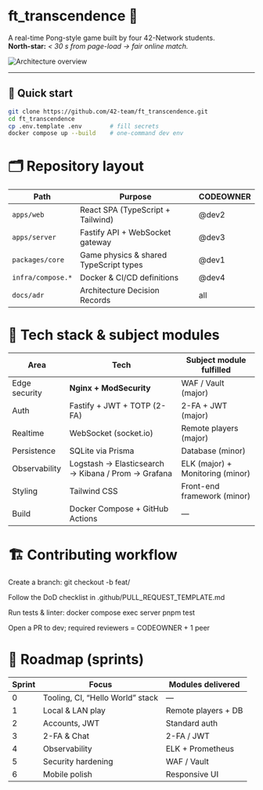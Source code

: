 # ft_transcendence 🏓

A real-time Pong-style game built by four 42-Network students.  
**North-star:** *< 30 s from page-load → fair online match.*

![Architecture overview](docs/assets/architecture.png)

---

## 🚀 Quick start

```bash
git clone https://github.com/42-team/ft_transcendence.git
cd ft_transcendence
cp .env.template .env        # fill secrets
docker compose up --build    # one-command dev env
```

# 🗂️ Repository layout
| Path              | Purpose                                | CODEOWNER |
| ----------------- | -------------------------------------- | --------- |
| `apps/web`        | React SPA (TypeScript + Tailwind)      | @dev2     |
| `apps/server`     | Fastify API + WebSocket gateway        | @dev3     |
| `packages/core`   | Game physics & shared TypeScript types | @dev1     |
| `infra/compose.*` | Docker & CI/CD definitions             | @dev4     |
| `docs/adr`        | Architecture Decision Records          | all       |

# 📡 Tech stack & subject modules

| Area          | Tech                                               | Subject module fulfilled         |
| ------------- | -------------------------------------------------- | -------------------------------- |
| Edge security | **Nginx + ModSecurity**                            | WAF / Vault (major)              |
| Auth          | Fastify + JWT + TOTP (2-FA)                        | 2-FA + JWT (major)               |
| Realtime      | WebSocket (socket.io)                              | Remote players (major)           |
| Persistence   | SQLite via Prisma                                  | Database (minor)                 |
| Observability | Logstash → Elasticsearch → Kibana / Prom → Grafana | ELK (major) + Monitoring (minor) |
| Styling       | Tailwind CSS                                       | Front-end framework (minor)      |
| Build         | Docker Compose + GitHub Actions                    | —                                |

# 🏗️ Contributing workflow
Create a branch: git checkout -b feat/<scope>

Follow the DoD checklist in .github/PULL_REQUEST_TEMPLATE.md

Run tests & linter: docker compose exec server pnpm test

Open a PR to dev; required reviewers = CODEOWNER + 1 peer

# 🧭 Roadmap (sprints)

| Sprint | Focus                            | Modules delivered   |
| ------ | -------------------------------- | ------------------- |
| 0      | Tooling, CI, “Hello World” stack | —                   |
| 1      | Local & LAN play                 | Remote players + DB |
| 2      | Accounts, JWT                    | Standard auth       |
| 3      | 2-FA & Chat                      | 2-FA / JWT          |
| 4      | Observability                    | ELK + Prometheus    |
| 5      | Security hardening               | WAF / Vault         |
| 6      | Mobile polish                    | Responsive UI       |
